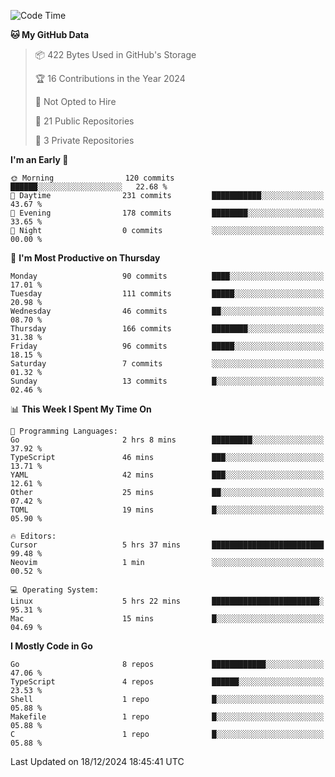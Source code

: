 <!--START_SECTION:waka-->
![Code Time](http://img.shields.io/badge/Code%20Time-1%2C008%20hrs%2012%20mins-blue)

**🐱 My GitHub Data** 

> 📦 422 Bytes Used in GitHub's Storage 
 > 
> 🏆 16 Contributions in the Year 2024
 > 
> 🚫 Not Opted to Hire
 > 
> 📜 21 Public Repositories 
 > 
> 🔑 3 Private Repositories 
 > 
**I'm an Early 🐤** 

```text
🌞 Morning                120 commits         ██████░░░░░░░░░░░░░░░░░░░   22.68 % 
🌆 Daytime                231 commits         ███████████░░░░░░░░░░░░░░   43.67 % 
🌃 Evening                178 commits         ████████░░░░░░░░░░░░░░░░░   33.65 % 
🌙 Night                  0 commits           ░░░░░░░░░░░░░░░░░░░░░░░░░   00.00 % 
```
📅 **I'm Most Productive on Thursday** 

```text
Monday                   90 commits          ████░░░░░░░░░░░░░░░░░░░░░   17.01 % 
Tuesday                  111 commits         █████░░░░░░░░░░░░░░░░░░░░   20.98 % 
Wednesday                46 commits          ██░░░░░░░░░░░░░░░░░░░░░░░   08.70 % 
Thursday                 166 commits         ████████░░░░░░░░░░░░░░░░░   31.38 % 
Friday                   96 commits          █████░░░░░░░░░░░░░░░░░░░░   18.15 % 
Saturday                 7 commits           ░░░░░░░░░░░░░░░░░░░░░░░░░   01.32 % 
Sunday                   13 commits          █░░░░░░░░░░░░░░░░░░░░░░░░   02.46 % 
```


📊 **This Week I Spent My Time On** 

```text
💬 Programming Languages: 
Go                       2 hrs 8 mins        █████████░░░░░░░░░░░░░░░░   37.92 % 
TypeScript               46 mins             ███░░░░░░░░░░░░░░░░░░░░░░   13.71 % 
YAML                     42 mins             ███░░░░░░░░░░░░░░░░░░░░░░   12.61 % 
Other                    25 mins             ██░░░░░░░░░░░░░░░░░░░░░░░   07.42 % 
TOML                     19 mins             █░░░░░░░░░░░░░░░░░░░░░░░░   05.90 % 

🔥 Editors: 
Cursor                   5 hrs 37 mins       █████████████████████████   99.48 % 
Neovim                   1 min               ░░░░░░░░░░░░░░░░░░░░░░░░░   00.52 % 

💻 Operating System: 
Linux                    5 hrs 22 mins       ████████████████████████░   95.31 % 
Mac                      15 mins             █░░░░░░░░░░░░░░░░░░░░░░░░   04.69 % 
```

**I Mostly Code in Go** 

```text
Go                       8 repos             ████████████░░░░░░░░░░░░░   47.06 % 
TypeScript               4 repos             ██████░░░░░░░░░░░░░░░░░░░   23.53 % 
Shell                    1 repo              █░░░░░░░░░░░░░░░░░░░░░░░░   05.88 % 
Makefile                 1 repo              █░░░░░░░░░░░░░░░░░░░░░░░░   05.88 % 
C                        1 repo              █░░░░░░░░░░░░░░░░░░░░░░░░   05.88 % 
```




 Last Updated on 18/12/2024 18:45:41 UTC
<!--END_SECTION:waka-->
